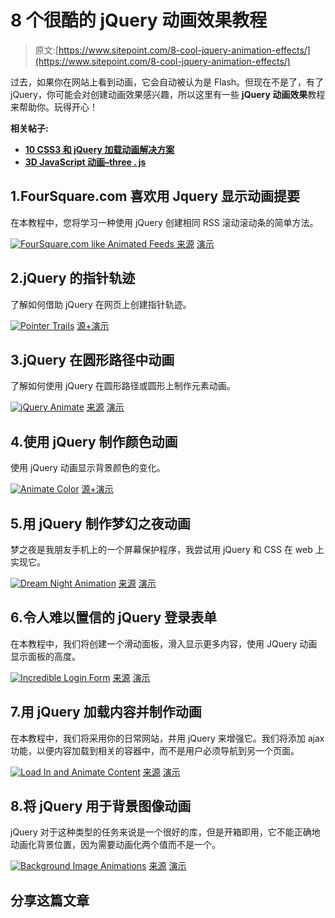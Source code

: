 # 8 个很酷的 jQuery 动画效果教程

> 原文:[https://www.sitepoint.com/8-cool-jquery-animation-effects/](https://www.sitepoint.com/8-cool-jquery-animation-effects/)

过去，如果你在网站上看到动画，它会自动被认为是 Flash。但现在不是了，有了 jQuery，你可能会对创建动画效果感兴趣，所以这里有一些 **jQuery 动画效果**教程来帮助你。玩得开心！

**相关帖子:**

*   [**10 CSS3 和 jQuery 加载动画解决方案**](http://www.jquery4u.com/animation/10-css3-jquery-loading-animations-solutions/)
*   [**3D JavaScript 动画–three . js**](http://www.jquery4u.com/animation/3d-javascript-animations-three-js/)

## 1.FourSquare.com 喜欢用 Jquery 显示动画提要

在本教程中，您将学习一种使用 jQuery 创建相同 RSS 滚动滚动条的简单方法。

[![FourSquare.com like Animated Feeds](../Images/822a149f50715a5181700aee8b9ba7b1.png) ](http://motyar.blogspot.com/2010/09/foursquarecom-like-animated-feeds.html) [来源](http://motyar.blogspot.com/2010/09/foursquarecom-like-animated-feeds.html)
[演示](http://jsbin.com/ilikuh)

## 2.jQuery 的指针轨迹

了解如何借助 jQuery 在网页上创建指针轨迹。

 [![Pointer Trails](../Images/20596f19a0b7edf61fa3cd9c7d6bb887.png)](http://motyar.blogspot.com/2009/12/create-pointer-trails-with-jquery.html) 
[源+演示](http://motyar.blogspot.com/2009/12/create-pointer-trails-with-jquery.html)

## 3.jQuery 在圆形路径中动画

了解如何使用 jQuery 在圆形路径或圆形上制作元素动画。

 [![jQuery Animate ](../Images/ab1ea8bbdb8ef55a825423020073ca01.png)](http://motyar.blogspot.com/2010/08/jquery-animate-in-circular-path.html) 
[来源](http://motyar.blogspot.com/2010/08/jquery-animate-in-circular-path.html)
[演示](https://jsfiddle.net/motyar/WcyyF/)

## 4.使用 jQuery 制作颜色动画

使用 jQuery 动画显示背景颜色的变化。

 [![Animate Color ](../Images/f65f392da2d4868c62f203a9facded19.png)](http://motyar.blogspot.com/2010/07/animate-color-using-jquery.html) 
[源+演示](http://motyar.blogspot.com/2010/07/animate-color-using-jquery.html)

## 5.用 jQuery 制作梦幻之夜动画

梦之夜是我朋友手机上的一个屏幕保护程序，我尝试用 jQuery 和 CSS 在 web 上实现它。

 [![Dream Night Animation](../Images/e223a4c1162af5cbb3ace2c44016578c.png)](http://motyar.blogspot.com/2010/03/dream-night-animation-with-jquery.html) 
[来源](http://motyar.blogspot.com/2010/03/dream-night-animation-with-jquery.html)
[演示](http://jsbin.com/utibiq)

## 6.令人难以置信的 jQuery 登录表单

在本教程中，我们将创建一个滑动面板，滑入显示更多内容，使用 JQuery 动画显示面板的高度。

 [![Incredible Login Form](../Images/fc95e349b8fbc8956008f7dd5bcffa29.png)](http://net.tutsplus.com/tutorials/javascript-ajax/build-a-top-panel-with-jquery/) 
[来源](http://net.tutsplus.com/tutorials/javascript-ajax/build-a-top-panel-with-jquery/)
[演示](http://d2o0t5hpnwv4c1.cloudfront.net/041_TopPanelWithJquery/demo/index.html)

## 7.用 jQuery 加载内容并制作动画

在本教程中，我们将采用你的日常网站，并用 jQuery 来增强它。我们将添加 ajax 功能，以便内容加载到相关的容器中，而不是用户必须导航到另一个页面。

 [![Load In and Animate Content](../Images/da3a0bce7519ce97232e35017e129f0d.png)](http://net.tutsplus.com/tutorials/javascript-ajax/how-to-load-in-and-animate-content-with-jquery/) 
[来源](http://net.tutsplus.com/tutorials/javascript-ajax/how-to-load-in-and-animate-content-with-jquery/)
[演示](http://d2o0t5hpnwv4c1.cloudfront.net/011_jQuerySite/sample/index.html)

## 8.将 jQuery 用于背景图像动画

jQuery 对于这种类型的任务来说是一个很好的库，但是开箱即用，它不能正确地动画化背景位置，因为需要动画化两个值而不是一个。

 [![Background Image Animations](../Images/a52614064683e8a26148eec2cf999047.png)](http://snook.ca/archives/javascript/jquery-bg-image-animations/) 
[来源](http://snook.ca/archives/javascript/jquery-bg-image-animations/)
[演示](http://snook.ca/technical/jquery-bg/)

## 分享这篇文章